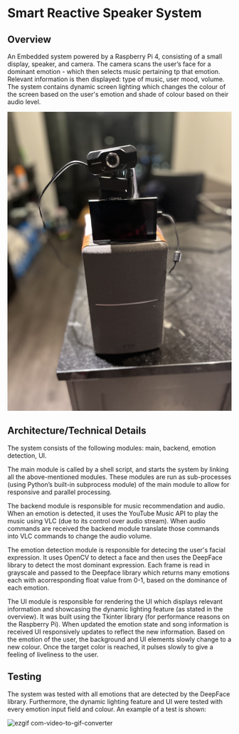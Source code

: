 # Smart Reactive Speaker System

## Overview
An Embedded system powered by a Raspberry Pi 4, consisting of a small display, speaker, and camera. The camera scans the user’s face for a dominant emotion - which then selects music pertaining tp that emotion. Relevant information is then displayed: type of music, user mood, volume. The system contains dynamic screen lighting which changes the colour of the screen based on the user's emotion and shade of colour based on their audio level. 

![Image of System:](IMG_4093.jpg)

## Architecture/Technical Details
The system consists of the following modules: main, backend, emotion detection, UI. 

The main module is called by a shell script, and starts the system by linking all the above-mentioned modules. These modules are run as sub-processes (using Python’s built-in subprocess module) of the main module to allow for responsive and parallel processing.

The backend module is responsible for music recommendation and audio. When an emotion is detected, it uses the YouTube Music API to play the music using VLC (due to its control over audio stream). When audio commands are received the backend module translate those commands into VLC commands to change the audio volume. 

The emotion detection module is responsible for detecing the user's facial expression. It uses OpenCV to detect a face and then uses the DeepFace library to detect the most dominant expression. Each frame is read in grayscale and passed to the Deepface library which returns many emotions each with acorresponding float value from 0-1, based on the dominance of each emotion. 

The UI module is responsible for rendering the UI which displays relevant information and showcasing the dynamic lighting feature (as stated in the overview). It was built using the Tkinter library (for performance reasons on the Raspberry Pi). When updated the emotion state and song information is received UI responsively updates to reflect the new information. Based on the emotion of the user, the background and UI elements slowly change to a new colour. Once the target color is reached, it pulses slowly to give a feeling of liveliness to the user. 

## Testing
The system was tested with all emotions that are detected by the DeepFace library. Furthermore, the dynamic lighting feature and UI were tested with every emotion input field and colour. An example of a test is shown: 

![ezgif com-video-to-gif-converter](https://github.com/a3shoaib/SmartSpeakerSystem/assets/112360617/f6ea2734-3cee-44a5-acc3-408908e6ff8f)
